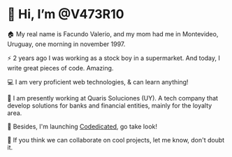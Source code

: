 # 👋 Hi, I’m @V473R10

🏠 My real name is Facundo Valerio, and my mom had me in Montevideo, Uruguay, one morning in november 1997.

⚡ 2 years ago I was working as a stock boy in a supermarket. And today, I write great pieces of code. Amazing.

💻 I am very proficient web technologies, & can learn anything!

🏦 I am presently working at Quaris Soluciones (UY). A tech company that develop solutions for banks and financial entities, mainly for the loyalty area.

🎯 Besides, I'm launching [Codedicated](https://codedicated.com), go take look!

🤝 If you think we can collaborate on cool projects, let me know, don't doubt it.

<!---
V473r10/V473r10 is a ✨ special ✨ repository because its `README.md` (this file) appears on your GitHub profile.
You can click the Preview link to take a look at your changes.
--->
